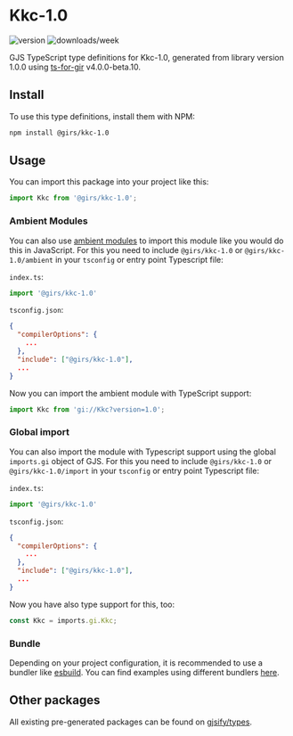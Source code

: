 
# Kkc-1.0

![version](https://img.shields.io/npm/v/@girs/kkc-1.0)
![downloads/week](https://img.shields.io/npm/dw/@girs/kkc-1.0)


GJS TypeScript type definitions for Kkc-1.0, generated from library version 1.0.0 using [ts-for-gir](https://github.com/gjsify/ts-for-gir) v4.0.0-beta.10.


## Install

To use this type definitions, install them with NPM:
```bash
npm install @girs/kkc-1.0
```

## Usage

You can import this package into your project like this:
```ts
import Kkc from '@girs/kkc-1.0';
```

### Ambient Modules

You can also use [ambient modules](https://github.com/gjsify/ts-for-gir/tree/main/packages/cli#ambient-modules) to import this module like you would do this in JavaScript.
For this you need to include `@girs/kkc-1.0` or `@girs/kkc-1.0/ambient` in your `tsconfig` or entry point Typescript file:

`index.ts`:
```ts
import '@girs/kkc-1.0'
```

`tsconfig.json`:
```json
{
  "compilerOptions": {
    ...
  },
  "include": ["@girs/kkc-1.0"],
  ...
}
```

Now you can import the ambient module with TypeScript support: 

```ts
import Kkc from 'gi://Kkc?version=1.0';
```

### Global import

You can also import the module with Typescript support using the global `imports.gi` object of GJS.
For this you need to include `@girs/kkc-1.0` or `@girs/kkc-1.0/import` in your `tsconfig` or entry point Typescript file:

`index.ts`:
```ts
import '@girs/kkc-1.0'
```

`tsconfig.json`:
```json
{
  "compilerOptions": {
    ...
  },
  "include": ["@girs/kkc-1.0"],
  ...
}
```

Now you have also type support for this, too:

```ts
const Kkc = imports.gi.Kkc;
```

### Bundle

Depending on your project configuration, it is recommended to use a bundler like [esbuild](https://esbuild.github.io/). You can find examples using different bundlers [here](https://github.com/gjsify/ts-for-gir/tree/main/examples).

## Other packages

All existing pre-generated packages can be found on [gjsify/types](https://github.com/gjsify/types).

